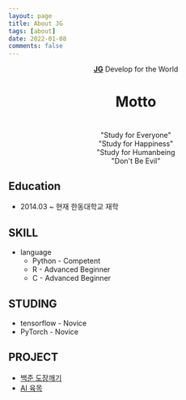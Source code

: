 ```yaml
---
layout: page
title: About JG
tags: [about]
date: 2022-01-08
comments: false
---
```

    
<center><a href="https://github.com/JaeGeunJang/"><b>JG</b></a> Develop for the World</center>

<center><h1><b>Motto</b><h1></center>
<center>"Study for Everyone"</center>
<center>"Study for Happiness"</center>
<center>"Study for Humanbeing</center>
<center>"Don't Be Evil"</center>

## Education
* 2014.03 ~ 현재 한동대학교 재학

## SKILL
* language
    * Python - Competent
    * R - Advanced Beginner
    * C - Advanced Beginner

## STUDING
* tensorflow - Novice
* PyTorch - Novice

## PROJECT
* <a href="https://github.com/JaeGeunJang/BaekJoon_Project">백준 도장깨기
* <a href="https://github.com/JaeGeunJang/SW_competiton21">AI 육목 
